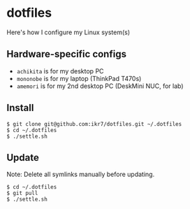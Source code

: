# dotfiles

Here's how I configure my Linux system(s)

## Hardware-specific configs

- `achikita` is for my desktop PC
- `mononobe` is for my laptop (ThinkPad T470s)
- `amemori` is for my 2nd desktop PC (DeskMini NUC, for lab)

## Install

```
$ git clone git@github.com:ikr7/dotfiles.git ~/.dotfiles
$ cd ~/.dotfiles
$ ./settle.sh
```

## Update

Note: Delete all symlinks manually before updating.

```
$ cd ~/.dotfiles
$ git pull
$ ./settle.sh
```
